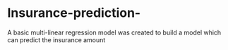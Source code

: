# Insurance-prediction-
A basic multi-linear regression model was created to build a model which can predict the insurance amount
